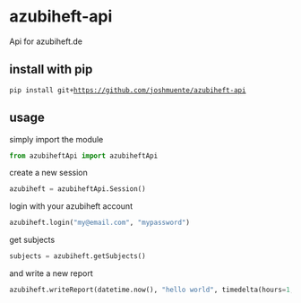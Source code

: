 # azubiheft-api
Api for azubiheft.de

## install with pip
<code>pip install git+https://github.com/joshmuente/azubiheft-api</code>

## usage
simply import the module
```python
from azubiheftApi import azubiheftApi
```

create a new session
```python
azubiheft = azubiheftApi.Session()
```

login with your azubiheft account
```python
azubiheft.login("my@email.com", "mypassword")
```

get subjects
```python
subjects = azubiheft.getSubjects()
```

and write a new report
```python
azubiheft.writeReport(datetime.now(), "hello world", timedelta(hours=1, minutes=15), subjects[0].id)
```
